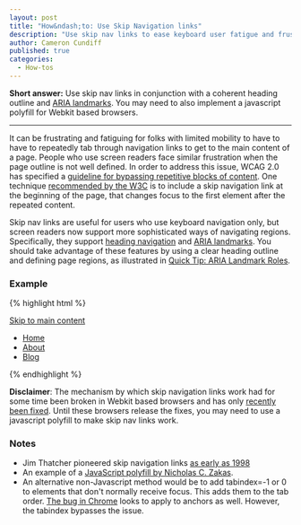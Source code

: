 ```yaml
---
layout: post
title: "How&ndash;to: Use Skip Navigation links"
description: "Use skip nav links to ease keyboard user fatigue and frustration."
author: Cameron Cundiff
published: true
categories:
  - How-tos
---
```

**Short answer:** Use skip nav links in conjunction with a coherent heading outline and [ARIA landmarks](http://a11yproject.com/posts/aria-landmark-roles/). You may need to also implement a javascript polyfill for Webkit based browsers.

---

It can be frustrating and fatiguing for folks with limited mobility to have to have to repeatedly tab through navigation links to get to the main content of a page. People who use screen readers face similar frustration when the page outline is not well defined. In order to address this issue, WCAG 2.0 has specified a [guideline for bypassing repetitive blocks of content](http://www.w3.org/TR/UNDERSTANDING-WCAG20/navigation-mechanisms-skip.html). One technique [recommended by the W3C](http://www.w3.org/TR/2012/NOTE-WCAG20-TECHS-20120103/G1) is to include a skip navigation link at the beginning of the page, that changes focus to the first element after the repeated content.

Skip nav links are useful for users who use keyboard navigation only, but screen readers now support more sophisticated ways of navigating regions. Specifically, they support [heading navigation](http://www.w3.org/TR/2012/NOTE-WCAG20-TECHS-20120103/H69) and [ARIA landmarks](http://www.w3.org/WAI/intro/aria). You should take advantage of these features by using a clear heading outline and defining page regions, as illustrated in [Quick Tip: ARIA Landmark Roles](http://a11yproject.com/posts/aria-landmark-roles/).

### Example

{% highlight html %}
<body>
  <a href="#main">Skip to main content</a>
  <nav role='navigation'>
    <ul>
      <li><a href="/">Home</a></li>
      <li><a href="/about">About</a></li>
      <li><a href="/blog">Blog</a></li>
    </ul>
  </nav>
  <main id="main" role="main">
    <!-- page specific content -->
  </main>
</body>
{% endhighlight %}

**Disclaimer**: The mechanism by which skip navigation links work had for some time been broken in Webkit based browsers and has only [recently been fixed](https://code.google.com/p/chromium/issues/detail?id=37721). Until these browsers release the fixes, you may need to use a javascript polyfill to make skip nav links work.

### Notes
* Jim Thatcher pioneered skip navigation links [as early as 1998](https://www.jimthatcher.com/skipnavold.htm)
* An example of a [JavaScript polyfill by Nicholas C. Zakas](https://www.nczonline.net/blog/2013/01/15/fixing-skip-to-content-links/).
* An alternative non-Javascript method would be to add tabindex=-1 or 0 to elements that don't normally receive focus. This adds them to the tab order. [The bug in Chrome](https://code.google.com/p/chromium/issues/detail?id=37721) looks to apply to anchors as well. However, the tabindex bypasses the issue.
